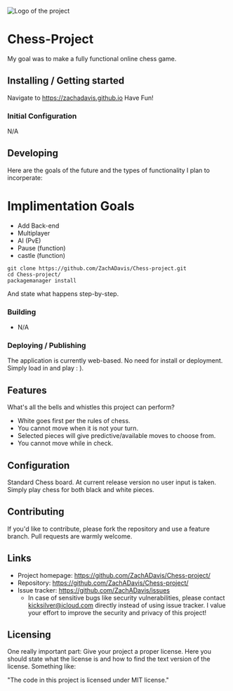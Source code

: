 ![Logo of the project](https://raw.githubusercontent.com/jehna/readme-best-practices/master/sample-logo.png)

# Chess-Project
My goal was to make a fully functional online chess game.


## Installing / Getting started
Navigate to https://zachadavis.github.io
    Have Fun!

### Initial Configuration

N/A

## Developing
Here are the goals of the future and the types of functionality I plan to incorperate:

# Implimentation Goals
* Add Back-end
* Multiplayer
* AI (PvE)
* Pause (function)
* castle (function)



```shell
git clone https://github.com/ZachADavis/Chess-project.git
cd Chess-project/
packagemanager install
```

And state what happens step-by-step.

### Building
* N/A

### Deploying / Publishing
The application is currently web-based. No need for install or deployment. Simply load in and play : ).

## Features

What's all the bells and whistles this project can perform?
* White goes first per the rules of chess.
* You cannot move when it is not your turn.
* Selected pieces will give predictive/available moves to choose from.
* You cannot move while in check.

## Configuration
Standard Chess board. 
At current release version no user input is taken. Simply play chess for both black and white pieces.

## Contributing

If you'd like to contribute, please fork the repository and use a feature
branch. Pull requests are warmly welcome.

## Links

- Project homepage: https://github.com/ZachADavis/Chess-project/
- Repository: https://github.com/ZachADavis/Chess-project/
- Issue tracker: https://github.com/ZachADavis/issues
  - In case of sensitive bugs like security vulnerabilities, please contact
    kicksilver@icloud.com directly instead of using issue tracker. I value your effort
    to improve the security and privacy of this project!


## Licensing

One really important part: Give your project a proper license. Here you should
state what the license is and how to find the text version of the license.
Something like:

"The code in this project is licensed under MIT license."
